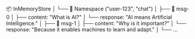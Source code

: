 📦 InMemoryStore
│
└── 🧩 Namespace ("user-123", "chat")
│
├── 📨 msg-0
│ ├── content: "What is AI?"
│ └── response: "AI means Artificial Intelligence."
│
├── 📨 msg-1
│ ├── content: "Why is it important?"
│ └── response: "Because it enables machines to learn and adapt."
│
└── ...
